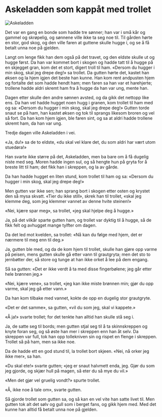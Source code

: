 


# Askeladden som kappåt med trollet

![Askeladden](https://cdn.sanity.io/images/0w8z053k/production/6802684591eae54d1e62f9af45921e28a18c5297-1280x720.jpg)

Det var en gang en bonde som hadde tre sønner; han var i små kår og gammel og skrøpelig, og sønnene ville ikke ta seg noe til. Til gården hørte en stor, god skog, og den ville faren at guttene skulle hugge i, og se å få betalt unna noe på gjelden.

Langt om lenge fikk han dem også på det travet, og den eldste skulle ut og hugge først. Da han var kommet bort i skogen og hadde tatt til å hugge på en skjegget gran, kom det et stort, digert troll til ham. «Dersom du hugger i min skog, skal jeg drepe deg!» sa trollet. Da gutten hørte det, kastet han øksen og la hjem igjen det beste han kunne. Han kom rent andpusten hjem og fortalte det som hadde hendt ham; men faren sa han var et harehjerte; trollene hadde aldri skremt ham fra å hugge da han var ung, mente han.

Dagen etter skulle den andre sønnen avsted, og da gikk det nettopp like ens. Da han vel hadde hugget noen hugg i granen, kom trollet til ham med og sa: «Dersom du hugger i min skog, skal jeg drepe deg!» Gutten torde snaut se på ham, han kastet øksen og tok til sprangs likesom broren og vel så fort. Da han kom hjem igjen, ble faren sint, og sa at aldri hadde trollene skremt ham, da han var ung.

Tredje dagen ville Askeladden i vei.

«Ja, du!» sa de to eldste, «du skal vel klare det, du som aldri har vært utom stuedøra!»

Han svarte ikke større på det, Askeladden, men ba bare om å få dugelig niste med seg. Moren hadde ingen sul, og så hengte hun på gryta for å breste litt til ham; det fikk han i skreppen, og la av gårde.

Da han hadde hugget en liten stund, kom trollet til ham og sa: «Dersom du hugger i min skog, skal jeg drepe deg!»

Men gutten var ikke sen; han sprang bort i skogen etter osten og krystet den så mysa skvatt. «Tier du ikke still», skrek han til trollet, «skal jeg klemme deg, som jeg klemmer vannet av denne hvite steinen!»

«Nei, kjære spar meg», sa trollet, «jeg skal hjelpe deg å hugge.»

Ja, på det vilkår sparte gutten ham, og trollet var dyktig til å hugge, så de fikk felt og avhugget mange tylfter om dagen.

Da det led mot kvelden, sa trollet: «Nå kan du følge med hjem, det er nærmere til meg enn til deg.»

Ja, gutten ble med, og da de kom hjem til trollet, skulle han gjøre opp varme på peisen, mens gutten skulle gå etter vann til grautgryta; men det sto to jernbøtter der, så store og tunge at han ikke orket å lee på dem engang.

Så sa gutten: «Det er ikke verdt å ta med disse fingerbølene; jeg går etter hele brønnen jeg.»

«Nei, kjære vene», sa trollet, «jeg kan ikke miste brønnen min; gjør du opp varme, skal jeg gå etter vann.»

Da han kom tilbake med vannet, kokte de opp en dugelig stor grautgryte.

«Det er det samme», sa gutten, «vil du som jeg, skal vi kappete.»

«Å ja!» svarte trollet; for det tenkte han alltid han skulle stå seg i.

Ja, de satte seg til bords; men gutten stjal seg til å ta skinnskreppen og knyte foran seg, og så øste han mer i skreppen enn han åt selv. Da skreppen var full, tok han opp tollekniven sin og rispet en flenge i skreppen. Trollet så på ham, men sa ikke noe.

Da de hadde ett en god stund til, la trollet bort skjeen. «Nei, nå orker jeg ikke mer», sa han.

«Du skal ete!» svarte gutten; «jeg er snaut halvmett enda, jeg. Gjør du som jeg gjorde, og skjær hull på magen, så eter du så mye du vil.»

«Men det gjør vel gruelig vondt?» spurte trollet.

«Å, ikke noe å tale om», svarte gutten.

Så gjorde trollet som gutten sa, og så kan en vel vite han satte livet til. Men gutten tok alt det sølv og gull som i berget fans, og gikk hjem med. Med det kunne han alltid få betalt unna noe på gjelden.